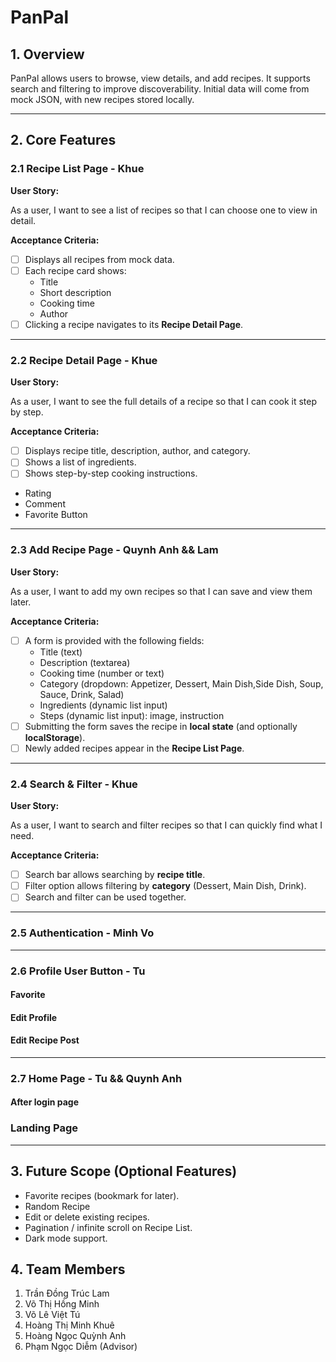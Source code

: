 # PanPal

## 1. Overview

PanPal allows users to browse, view details, and add recipes. It supports search and filtering to improve discoverability. Initial data will come from mock JSON, with new recipes stored locally.

---

## 2. Core Features

### 2.1 Recipe List Page - Khue

**User Story:**

As a user, I want to see a list of recipes so that I can choose one to view in detail.

**Acceptance Criteria:**

- [ ]  Displays all recipes from mock data.
- [ ]  Each recipe card shows:
    - Title
    - Short description
    - Cooking time
    - Author
- [ ]  Clicking a recipe navigates to its **Recipe Detail Page**.

---

### 2.2 Recipe Detail Page - Khue

**User Story:**

As a user, I want to see the full details of a recipe so that I can cook it step by step.

**Acceptance Criteria:**

- [ ]  Displays recipe title, description, author, and category.
- [ ]  Shows a list of ingredients.
- [ ]  Shows step-by-step cooking instructions.
- Rating
- Comment 
- Favorite Button


---

### 2.3 Add Recipe Page - Quynh Anh && Lam

**User Story:**

As a user, I want to add my own recipes so that I can save and view them later.

**Acceptance Criteria:**

- [ ]  A form is provided with the following fields:
    - Title (text)
    - Description (textarea)
    - Cooking time (number or text)
    - Category (dropdown: Appetizer, Dessert, Main Dish,Side Dish, Soup, Sauce, Drink, Salad)
    - Ingredients (dynamic list input)
    - Steps (dynamic list input): image, instruction
- [ ]  Submitting the form saves the recipe in **local state** (and optionally **localStorage**).
- [ ]  Newly added recipes appear in the **Recipe List Page**.

---

### 2.4 Search & Filter - Khue

**User Story:**

As a user, I want to search and filter recipes so that I can quickly find what I need.

**Acceptance Criteria:**

- [ ]  Search bar allows searching by **recipe title**.
- [ ]  Filter option allows filtering by **category** (Dessert, Main Dish, Drink).
- [ ]  Search and filter can be used together.

---
### 2.5 Authentication - Minh Vo

---

### 2.6 Profile User Button - Tu

#### Favorite 

#### Edit Profile

#### Edit Recipe Post

---
### 2.7 Home Page - Tu && Quynh Anh

#### After login page
###  Landing Page

---



## 3. Future Scope (Optional Features)

- Favorite recipes (bookmark for later).
- Random Recipe
- Edit or delete existing recipes.
- Pagination / infinite scroll on Recipe List.
- Dark mode support.


## 4. Team Members

1. Trần Đồng Trúc Lam 
2. Võ Thị Hồng Minh 
3. Võ Lê Việt Tú
4. Hoàng Thị Minh Khuê
5. Hoàng Ngọc Quỳnh Anh
6. Phạm Ngọc Diễm (Advisor)
